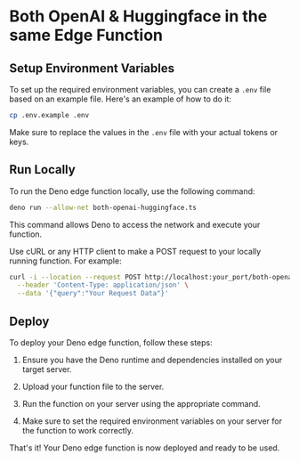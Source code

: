 # Both OpenAI & Huggingface in the same Edge Function

## Setup Environment Variables

To set up the required environment variables, you can create a `.env` file based on an example file. Here's an example of how to do it:

```bash
cp .env.example .env
```

Make sure to replace the values in the `.env` file with your actual tokens or keys.

## Run Locally

To run the Deno edge function locally, use the following command:

```bash
deno run --allow-net both-openai-huggingface.ts
```

This command allows Deno to access the network and execute your function.

Use cURL or any HTTP client to make a POST request to your locally running function. For example:

```bash
curl -i --location --request POST http://localhost:your_port/both-openai-huggingface \
  --header 'Content-Type: application/json' \
  --data '{"query":"Your Request Data"}'
```

## Deploy

To deploy your Deno edge function, follow these steps:

1. Ensure you have the Deno runtime and dependencies installed on your target server.

2. Upload your function file to the server.

3. Run the function on your server using the appropriate command.

4. Make sure to set the required environment variables on your server for the function to work correctly.

That's it! Your Deno edge function is now deployed and ready to be used.
